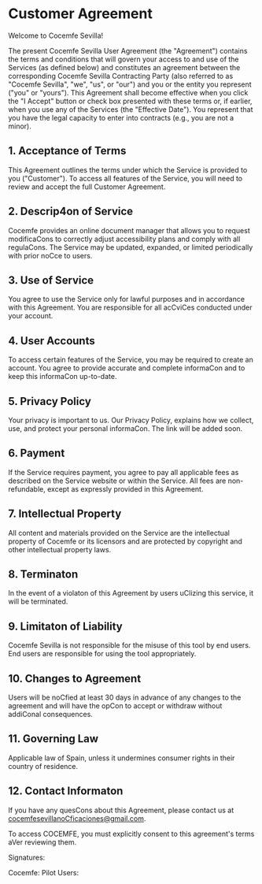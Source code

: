 # Customer Agreement
Welcome to Cocemfe Sevilla!

The present Cocemfe Sevilla User Agreement (the "Agreement") contains the terms
and conditions that will govern your access to and use of the Services (as defined
below) and constitutes an agreement between the corresponding Cocemfe Sevilla
Contracting Party (also referred to as "Cocemfe Sevilla", "we", "us", or "our") and you
or the entity you represent ("you" or "yours"). This Agreement shall become effective
when you click the "I Accept" button or check box presented with these terms or, if
earlier, when you use any of the Services (the "Effective Date"). You represent that you
have the legal capacity to enter into contracts (e.g., you are not a minor).

## 1. Acceptance of Terms

This Agreement outlines the terms under which the Service is provided to you ("Customer").
To access all features of the Service, you will need to review and accept the full Customer
Agreement.

## 2. Descrip4on of Service

Cocemfe provides an online document manager that allows you to request modificaCons to
correctly adjust accessibility plans and comply with all regulaCons. The Service may be
updated, expanded, or limited periodically with prior noCce to users.

## 3. Use of Service

You agree to use the Service only for lawful purposes and in accordance with this Agreement.
You are responsible for all acCviCes conducted under your account.

## 4. User Accounts

To access certain features of the Service, you may be required to create an account. You agree
to provide accurate and complete informaCon and to keep this informaCon up-to-date.

## 5. Privacy Policy

Your privacy is important to us. Our Privacy Policy, explains how we collect, use, and protect
your personal informaCon. The link will be added soon.

## 6. Payment

If the Service requires payment, you agree to pay all applicable fees as described on the
Service website or within the Service. All fees are non-refundable, except as expressly
provided in this Agreement.

## 7. Intellectual Property

All content and materials provided on the Service are the intellectual property of Cocemfe or
its licensors and are protected by copyright and other intellectual property laws.

## 8. Terminaton

In the event of a violaton of this Agreement by users uClizing this service, it will be terminated.
## 9. Limitaton of Liability

Cocemfe Sevilla is not responsible for the misuse of this tool by end users. End users are
responsible for using the tool appropriately.

## 10. Changes to Agreement

Users will be noCfied at least 30 days in advance of any changes to the agreement and will
have the opCon to accept or withdraw without addiConal consequences.

## 11. Governing Law

Applicable law of Spain, unless it undermines consumer rights in their country of residence.

## 12. Contact Informaton

If you have any quesCons about this Agreement, please contact us at
cocemfesevillanoCficaciones@gmail.com.

To access COCEMFE, you must explicitly consent to this agreement's terms aVer reviewing
them.

Signatures:

Cocemfe:
Pilot Users: